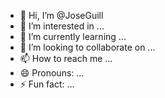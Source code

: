 - 👋 Hi, I’m @JoseGuill
- 👀 I’m interested in ...
- 🌱 I’m currently learning ...
- 💞️ I’m looking to collaborate on ...
- 📫 How to reach me ...
- 😄 Pronouns: ...
- ⚡ Fun fact: ...

<!---
JoseGuill/JoseGuill is a ✨ special ✨ repository because its `README.md` (this file) appears on your GitHub profile.
You can click the Preview link to take a look at your changes.
--->
